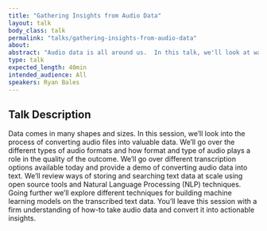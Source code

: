 ```yaml
---
title: "Gathering Insights from Audio Data"
layout: talk
body_class: talk
permalink: "talks/gathering-insights-from-audio-data"
about: 
abstract: "Audio data is all around us.  In this talk, we'll look at ways to use Python and audio-data focused libraries to extract features and train predictions models using audio data."
type: talk
expected_length: 40min
intended_audience: All
speakers: Ryan Bales
---
```


## Talk Description
Data comes in many shapes and sizes. In this session, we’ll look into the process of converting audio files into valuable data. We’ll go over the different types of audio formats and how format and type of audio plays a role in the quality of the outcome. We’ll go over different transcription options available today and provide a demo of converting audio data into text. We’ll review ways of storing and searching text data at scale using open source tools and Natural Language Processing (NLP) techniques. Going further we’ll explore different techniques for building machine learning models on the transcribed text data. You’ll leave this session with a firm understanding of how-to take audio data and convert it into actionable insights.


    